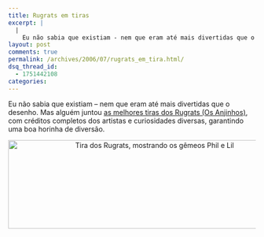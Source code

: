 ```yaml
---
title: Rugrats em tiras
excerpt: |
  |
    Eu não sabia que existiam - nem que eram até mais divertidas que o desenho. Mas alguém juntou as melhores tiras dos Rugrats (Os Anjinhos), com créditos completos dos artistas e curiosidades diversas, garantindo uma boa horinha de diversão....
layout: post
comments: true
permalink: /archives/2006/07/rugrats_em_tira.html/
dsq_thread_id:
  - 1751442108
categories:
---
```

Eu não sabia que existiam &#8211; nem que eram até mais divertidas que o desenho. Mas alguém juntou [as melhores tiras dos Rugrats (Os Anjinhos)][1], com créditos completos dos artistas e curiosidades diversas, garantindo uma boa horinha de diversão.

<div align="center">
  <img title="Tira dos Rugrats, mostrando os gêmeos Phil e Lil" src="//chester.me/archives/img/rg101399.gif" width="580" height="180" />
</div></p>

 [1]: http://www.rugratonline.com/rrstrarc.htm
